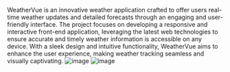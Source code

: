 WeatherVue is an innovative weather application crafted to offer users real-time weather updates and detailed forecasts through an engaging and user-friendly interface. The project focuses on developing a responsive and interactive front-end application, leveraging the latest web technologies to ensure accurate and timely weather information is accessible on any device. With a sleek design and intuitive functionality, WeatherVue aims to enhance the user experience, making weather tracking seamless and visually captivating.
![image](https://github.com/user-attachments/assets/0dbfef8f-ce5a-4ff6-a255-2fac5fa0192b)
![image](https://github.com/user-attachments/assets/e42f467b-45ad-4d04-89ef-0859c554b8d8)

